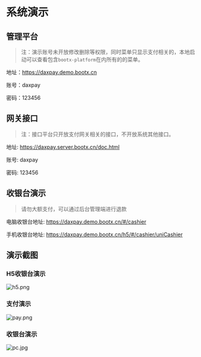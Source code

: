 # 系统演示

## 管理平台
> 注：演示账号未开放修改删除等权限，同时菜单只显示支付相关的，本地启动可以查看包含`bootx-platform`在内所有的的菜单。

地址：https://daxpay.demo.bootx.cn

账号：daxpay

密码：123456

## 网关接口
> 注：接口平台只开放支付网关相关的接口，不开放系统其他接口。

地址: https://daxpay.server.bootx.cn/doc.html

账号: daxpay

密码: 123456

## 收银台演示
> 请勿大额支付，可以通过后台管理端进行退款

电脑收银台地址: https://daxpay.demo.bootx.cn/#/cashier

手机收银台地址: https://daxpay.demo.bootx.cn/h5/#/cashier/uniCashier


## 演示截图

### H5收银台演示
![h5.png](https://jsd.cdn.zzko.cn/gh/xxm1995/bootx-img@master/daxpay/3.3e0781my8tc0.webp)
### 支付演示
![pay.png](https://jsd.cdn.zzko.cn/gh/xxm1995/bootx-img@master/daxpay/2.nv7oz7lwqs0.webp)
### 收银台演示
![pc.jpg](https://jsd.cdn.zzko.cn/gh/xxm1995/bootx-img@master/daxpay/1.3h07ri2d8ku0.webp)
